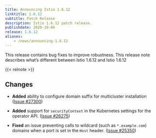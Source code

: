 ```yaml
---
title: Announcing Istio 1.6.12
linktitle: 1.6.12
subtitle: Patch Release
description: Istio 1.6.12 patch release.
publishdate: 2020-10-06
release: 1.6.12
aliases:
    - /news/announcing-1.6.12
---
```


This release contains bug fixes to improve robustness. This release note describes what’s different between Istio 1.6.12 and Istio 1.6.12

{{< relnote >}}

## Changes

- **Added** ability to configure domain suffix for multicluster installation ([Issue #27300](https://github.com/istio/istio/issues/27300))

- **Added** support for `securityContext` in the Kubernetes settings for the operator API. ([Issue #26275](https://github.com/istio/istio/issues/26275))

- **Fixed** an issue preventing calls to wildcard (such as `*.example.com`) domains when a port is set in the `Host` header. ([Issue #25350](https://github.com/istio/istio/issues/25350))
